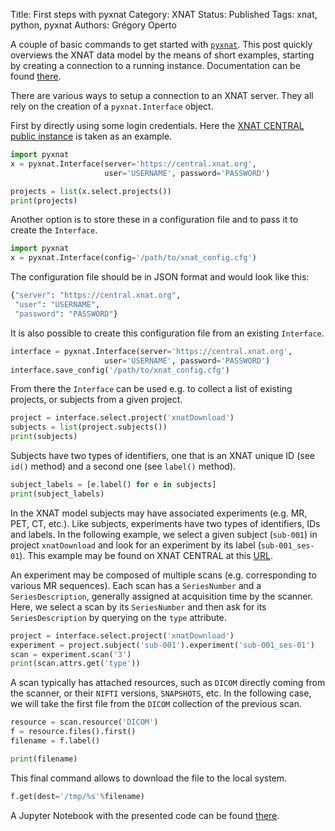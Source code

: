 Title: First steps with pyxnat
Category: XNAT
Status: Published
Tags: xnat, python, pyxnat
Authors: Grégory Operto


A couple of basic commands to get started with [`pyxnat`](http://github.com/pyxnat). This post quickly overviews the XNAT data model by the means of short examples, starting by creating a connection to a running instance. Documentation can be found [there](http://pyxnat.readthedocs.io).

<!-- PELICAN_END_SUMMARY -->

There are various ways to setup a connection to an XNAT server. They all
rely on the creation of a `pyxnat.Interface` object.

First by directly using some login credentials. Here the [XNAT CENTRAL public
instance](https://central.xnat.org) is taken as an example.

```python
import pyxnat
x = pyxnat.Interface(server='https://central.xnat.org',
                     user='USERNAME', password='PASSWORD')

projects = list(x.select.projects())
print(projects)
```

Another option is to store these in a configuration file and to pass it
to create the `Interface`.

```python
import pyxnat
x = pyxnat.Interface(config='/path/to/xnat_config.cfg')
```

The configuration file should be in JSON format and would look like this:

```python
{"server": "https://central.xnat.org",
 "user": "USERNAME",
 "password": "PASSWORD"}
```

It is also possible to create this configuration file from an existing `Interface`.

```python
interface = pyxnat.Interface(server='https://central.xnat.org',
                     user='USERNAME', password='PASSWORD')
interface.save_config('/path/to/xnat_config.cfg')
```



From there the `Interface` can be used e.g. to collect a list of existing
projects, or subjects from a given project.

```python
project = interface.select.project('xnatDownload')
subjects = list(project.subjects())
print(subjects)
```

Subjects have two types of identifiers, one that is an XNAT unique ID (see `id()` method) and a second one (see `label()` method).

```python
subject_labels = [e.label() for e in subjects]
print(subject_labels)
```

In the XNAT model subjects may have associated experiments (e.g. MR, PET, CT, etc.). Like subjects, experiments have two types of identifiers, IDs and labels. In the following example, we select a given subject (`sub-001`) in project `xnatDownload` and look for an experiment by its label (`sub-001_ses-01`). This example may be found on XNAT CENTRAL at this [URL](https://central.xnat.org/app/action/DisplayItemAction/search_element/xnat%3AmrSessionData/search_field/xnat%3AmrSessionData.ID/search_value/CENTRAL_E74609/popup/false/project/xnatDownload).

An experiment may be composed of multiple scans (e.g. corresponding to various MR sequences). Each scan has a `SeriesNumber` and a `SeriesDescription`, generally assigned at acquisition time by the scanner.
Here, we select a scan by its `SeriesNumber` and then ask for its `SeriesDescription` by querying on the `type` attribute.

```python
project = interface.select.project('xnatDownload')
experiment = project.subject('sub-001').experiment('sub-001_ses-01')
scan = experiment.scan('3')
print(scan.attrs.get('type'))
```

A scan typically has attached resources, such as `DICOM` directly coming from the scanner, or their `NIFTI` versions, `SNAPSHOTS`, etc. In the following case, we will take the first file from the `DICOM` collection of the previous
scan.

```python
resource = scan.resource('DICOM')
f = resource.files().first()
filename = f.label()

print(filename)
```

This final command allows to download the file to the local system.

```python
f.get(dest='/tmp/%s'%filename)
```

A Jupyter Notebook with the presented code can be found [there](https://github.com/xgrg/pyxnat/blob/nosetests/doc/notebooks/001%20-%20First%20steps%20with%20pyxnat.ipynb).
